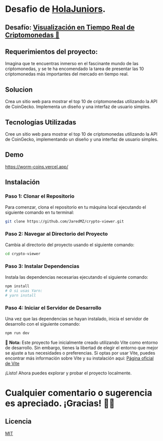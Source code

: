 # Desafio de [HolaJuniors](https://holajuniors.com).

## Desafío: [Visualización en Tiempo Real de Criptomonedas 🚀](https://holajuniors.com/challenges/visualizacion-en-tiempo-real-de-criptomonedas)

## Requerimientos del proyecto: 

Imagina que te encuentras inmerso en el fascinante mundo de las criptomonedas, y se te ha encomendado la tarea de presentar las 10 criptomonedas más importantes del mercado en tiempo real.

## Solucion

Crea un sitio web para mostrar el top 10 de criptomonedas utilizando la API de CoinGecko. Implementa un diseño y una interfaz de usuario simples.

## Tecnologías Utilizadas

Cree un sitio web para mostrar el top 10 de criptomonedas utilizando la API de CoinGecko, implementando un diseño y una interfaz de usuario simples.

## Demo

https://worm-coins.vercel.app/

## Instalación

### Paso 1: Clonar el Repositorio

Para comenzar, clona el repositorio en tu máquina local ejecutando el siguiente comando en tu terminal:
```bash
git clone https://github.com/JaredMZ/crypto-viewer.git
```

### Paso 2: Navegar al Directorio del Proyecto

Cambia al directorio del proyecto usando el siguiente comando:
```bash
cd crypto-viewer
```

### Paso 3: Instalar Dependencias

Instala las dependencias necesarias ejecutando el siguiente comando:
```bash
npm install
# O si usas Yarn:
# yarn install
```
### Paso 4: Iniciar el Servidor de Desarrollo

Una vez que las dependencias se hayan instalado, inicia el servidor de desarrollo con el siguiente comando:
```bash
npm run dev
```

📢 **Nota:** Este proyecto fue inicialmente creado utilizando Vite como entorno de desarrollo. Sin embargo, tienes la libertad de elegir el entorno que mejor se ajuste a tus necesidades o preferencias. Si optas por usar Vite, puedes encontrar más información sobre Vite y su instalación aqui: [Página oficial de Vite](https://vitejs.dev/)


¡Listo! Ahora puedes explorar y probar el proyecto localmente.

# Cualquier comentario o sugerencia es apreciado. ¡Gracias! 🙌📝



## Licencia
[MIT](https://choosealicense.com/licenses/mit/)
